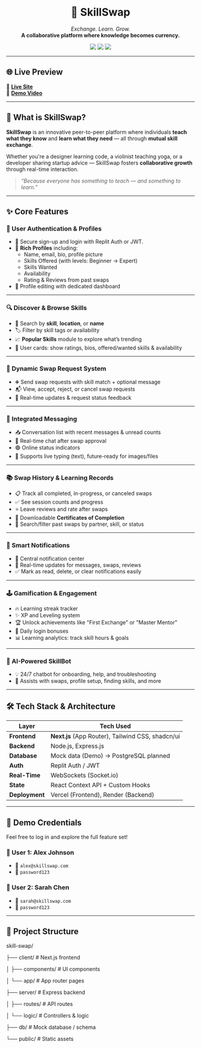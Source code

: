 <h1 align="center">🔁 SkillSwap</h1>
<p align="center">
  <em>Exchange. Learn. Grow.</em><br/>
  <strong>A collaborative platform where knowledge becomes currency.</strong>
</p>

<p align="center">
  <img src="https://img.shields.io/badge/Built%20For-Hackathon-blueviolet?style=for-the-badge" />
  <img src="https://img.shields.io/badge/Stack-Full%20Stack-green?style=for-the-badge" />
  <img src="https://img.shields.io/badge/Status-Prototype-brightgreen?style=for-the-badge" />
</p>

---

## 🌐 Live Preview

🔗 [**Live Site**](https://v0-skillswap-platform-git-main-qucryptofficial-5907s-projects.vercel.app/)  
🎥 [**Demo Video**](https://drive.google.com/file/d/1yQn8rCjz5BB8ivr1abN-mH3ngniP00ff/view?usp=drive_link)

---

## 🧠 What is SkillSwap?

**SkillSwap** is an innovative peer-to-peer platform where individuals **teach what they know** and **learn what they need** — all through **mutual skill exchange**.

Whether you're a designer learning code, a violinist teaching yoga, or a developer sharing startup advice — SkillSwap fosters **collaborative growth** through real-time interaction.

> _“Because everyone has something to teach — and something to learn.”_

---

## ✨ Core Features

### 👥 User Authentication & Profiles
- 🔐 Secure sign-up and login with Replit Auth or JWT.
- 📄 **Rich Profiles** including:
  - Name, email, bio, profile picture
  - Skills Offered (with levels: Beginner → Expert)
  - Skills Wanted
  - Availability
  - Rating & Reviews from past swaps
- 📝 Profile editing with dedicated dashboard

---

### 🔍 Discover & Browse Skills
- 🔎 Search by **skill**, **location**, or **name**
- 🏷️ Filter by skill tags or availability
- 📈 **Popular Skills** module to explore what’s trending
- 🧾 User cards: show ratings, bios, offered/wanted skills & availability

---

### 🔁 Dynamic Swap Request System
- ➕ Send swap requests with skill match + optional message
- 📬 View, accept, reject, or cancel swap requests
- 🔔 Real-time updates & request status feedback

---

### 💬 Integrated Messaging
- 📥 Conversation list with recent messages & unread counts
- 💬 Real-time chat after swap approval
- 🟢 Online status indicators
- 🧪 Supports live typing (text), future-ready for images/files

---

### 📚 Swap History & Learning Records
- 📋 Track all completed, in-progress, or canceled swaps
- ✅ See session counts and progress
- ⭐ Leave reviews and rate after swaps
- 🏅 Downloadable **Certificates of Completion**
- 🔎 Search/filter past swaps by partner, skill, or status

---

### 🔔 Smart Notifications
- 📍 Central notification center
- 🧠 Real-time updates for messages, swaps, reviews
- ✅ Mark as read, delete, or clear notifications easily

---

### 🕹️ Gamification & Engagement
- 🔥 Learning streak tracker
- ✨ XP and Leveling system
- 🏆 Unlock achievements like "First Exchange" or "Master Mentor"
- 🎁 Daily login bonuses
- 📊 Learning analytics: track skill hours & goals

---

### 🤖 AI-Powered SkillBot
- 💡 24/7 chatbot for onboarding, help, and troubleshooting
- 📘 Assists with swaps, profile setup, finding skills, and more

---

## 🛠 Tech Stack & Architecture

| Layer        | Tech Used                          |
|--------------|-------------------------------------|
| **Frontend** | **Next.js** (App Router), Tailwind CSS, shadcn/ui |
| **Backend**  | Node.js, Express.js                 |
| **Database** | Mock data (Demo) → PostgreSQL planned |
| **Auth**     | Replit Auth / JWT                   |
| **Real-Time**| WebSockets (Socket.io)              |
| **State**    | React Context API + Custom Hooks    |
| **Deployment**| Vercel (Frontend), Render (Backend) |

---

## 🧪 Demo Credentials

Feel free to log in and explore the full feature set!

### 👤 User 1: Alex Johnson
- 📧 `alex@skillswap.com`
- 🔑 `password123`

### 👤 User 2: Sarah Chen
- 📧 `sarah@skillswap.com`
- 🔑 `password123`

---

## 📁 Project Structure

skill-swap/

├── client/ # Next.js frontend

│ ├── components/ # UI components

│ └── app/ # App router pages

├── server/ # Express backend

│ ├── routes/ # API routes

│ └── logic/ # Controllers & logic

├── db/ # Mock database / schema

└── public/ # Static assets
